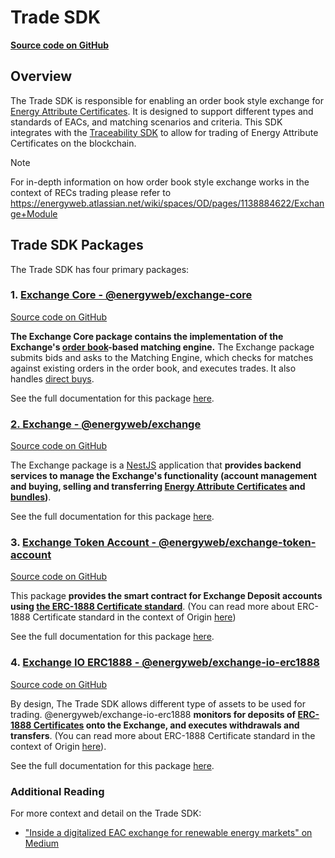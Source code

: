 # Trade SDK
[**Source code on GitHub** ](https://github.com/energywebfoundation/origin/tree/master/packages/trade)

## Overview
The Trade SDK is responsible for enabling an order book style exchange for [Energy Attribute Certificates](./user-guide-glossary.md#energy-attribute-certificates). It is designed to support different types and standards of EACs, and matching scenarios and criteria. This SDK integrates with the [Traceability SDK](./traceability.md) to allow for trading of Energy Attribute Certificates on the blockchain.  

<div class="admonition note">
  <p class="first admonition-title">Note</p>
  <p class="last">
    For in-depth information on how order book style exchange works in the context of RECs trading please refer to <a href="https://energyweb.atlassian.net/wiki/spaces/OD/pages/1138884622/Exchange+Module">https://energyweb.atlassian.net/wiki/spaces/OD/pages/1138884622/Exchange+Module</a>
  </p>
</div>

## Trade SDK Packages  
The Trade SDK has four primary packages:

### 1. [Exchange Core - @energyweb/exchange-core](./trade/exchange-core.md)
[Source code on GitHub](https://github.com/energywebfoundation/origin/tree/master/packages/trade/exchange-core) 

**The Exchange Core package contains the implementation of the Exchange's [order book](./user-guide-glossary.md#order-book)-based matching engine.** The Exchange package submits bids and asks to the Matching Engine, which checks for matches against existing orders in the order book, and executes trades. It also handles [direct buys](./user-guide-glossary.md#direct-buy).  

See the full documentation for this package [here](./trade/exchange-core.md). 

### [2. Exchange - @energyweb/exchange](./trade/exchange.md)  
[Source code on GitHub](https://github.com/energywebfoundation/origin/tree/master/packages/trade/exchange) 

The Exchange package is a [NestJS](https://docs.nestjs.com/) application that **provides backend services to manage the Exchange's functionality (account management and buying, selling and transferring [Energy Attribute Certificates](../user-guide-glossary.md#energy-attribute-certificate) and [bundles](../user-guide-glossary.md#bundle))**.  

See the full documentation for this package [here](./trade/exchange.md).

### 3. [Exchange Token Account - @energyweb/exchange-token-account](./trade/exchange-token-account.md)
[Source code on GitHub](https://github.com/energywebfoundation/origin/tree/master/packages/trade/exchange-token-account)  

This package **provides the smart contract for Exchange Deposit accounts using [the ERC-1888 Certificate standard](https://github.com/ethereum/EIPs/issues/1888)**. (You can read more about ERC-1888 Certificate standard in the context of Origin [here](./traceability.md#energy-attribute-certificates-on-the-blockchain))

See the full documentation for this package [here](./trade/exchange-token-account.md). 

### 4. [Exchange IO ERC1888 - @energyweb/exchange-io-erc1888](./trade/exchange-io-erc1888.md)  
[Source code on GitHub](https://github.com/energywebfoundation/origin/tree/master/packages/trade/exchange-io-erc1888)  

By design, The Trade SDK allows different type of assets to be used for trading. @energyweb/exchange-io-erc1888 **monitors for deposits of [ERC-1888 Certificates](https://github.com/ethereum/EIPs/issues/1888) onto the Exchange, and executes withdrawals and transfers**. (You can read more about ERC-1888 Certificate standard in the context of Origin [here](./traceability.md#energy-attribute-certificates-on-the-blockchain)).  

See the full documentation for this package [here](./trade/exchange-io-erc1888.md).

### Additional Reading
For more context and detail on the Trade SDK:  

- ["Inside a digitalized EAC exchange for renewable energy markets" on Medium](https://medium.com/energy-web-insights/inside-a-digitalized-eac-exchange-for-renewable-energy-markets-e04f561266c3)